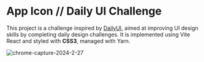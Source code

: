 # App Icon // Daily UI Challenge

This project is a challenge inspired by [DailyUI](https://www.dailyui.co/), aimed at improving UI design skills by completing daily design challenges. It is implemented using Vite React and styled with **CSS3**, managed with Yarn.

![chrome-capture-2024-2-27](https://github.com/ca-trindade/dailyUI/assets/88114751/7794f605-ec56-433b-9cdb-a4a57400c361)
